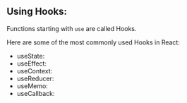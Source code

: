 ## Using Hooks:

Functions starting with `use` are called Hooks.

Here are some of the most commonly used Hooks in React:

- useState:
- useEffect:
- useContext:
- useReducer:
- useMemo:
- useCallback:
